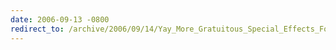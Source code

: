 ```yaml
---
date: 2006-09-13 -0800
redirect_to: /archive/2006/09/14/Yay_More_Gratuitous_Special_Effects_For_My_Blog__Reflections.aspx/
---
```

